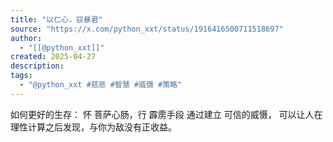 ```yaml
---
title: "以仁心，驭暴君"
source: "https://x.com/python_xxt/status/1916416500711518697"
author:
  - "[[@python_xxt]]"
created: 2025-04-27
description:
tags:
  - "@python_xxt #慈悲 #智慧 #威慑 #策略"
---
```

如何更好的生存： 怀 菩萨心肠，行 霹雳手段 通过建立 可信的威慑， 可以让人在理性计算之后发现，与你为敌没有正收益。